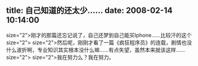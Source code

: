 title: 自己知道的还太少……
date: 2008-02-14 10:14:00
---

 size="2">刚才的那篇还忘记说了，自己还梦到自己能买Iphone……比较汗的这个  size="2">   size="2">然后呢，刚刚才看了一篇《疯狂程序员》的连载，剧情也没什么波折啊，专业知识其实根本没什么嘛……有点失望，虽然本来就该这样……  size="2">   size="2">我在努力么？我在努力。

